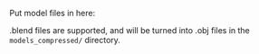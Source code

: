 Put model files in here:

.blend files are supported, and will be turned into .obj files in the `models_compressed/` directory.